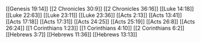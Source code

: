 [[Genesis 19:14]]
[[2 Chronicles 30:9]]
[[2 Chronicles 36:16]]
[[Luke 14:18]]
[[Luke 22:63]]
[[Luke 23:11]]
[[Luke 23:36]]
[[Acts 2:13]]
[[Acts 13:41]]
[[Acts 17:18]]
[[Acts 17:31]]
[[Acts 24:25]]
[[Acts 25:19]]
[[Acts 26:8]]
[[Acts 26:24]]
[[1 Corinthians 1:23]]
[[1 Corinthians 4:10]]
[[2 Corinthians 6:2]]
[[Hebrews 3:7]]
[[Hebrews 11:36]]
[[Hebrews 13:13]]
